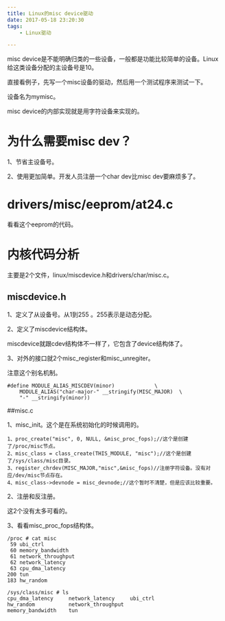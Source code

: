 ```yaml
---
title: Linux的misc device驱动
date: 2017-05-18 23:20:30
tags:
	- Linux驱动

---
```




misc device是不能明确归类的一些设备，一般都是功能比较简单的设备。Linux给这类设备分配的主设备号是10。

直接看例子，先写一个misc设备的驱动，然后用一个测试程序来测试一下。

设备名为mymisc。

misc device的内部实现就是用字符设备来实现的。



# 为什么需要misc dev？

1、节省主设备号。

2、使用更加简单。开发人员注册一个char dev比misc dev要麻烦多了。



# drivers/misc/eeprom/at24.c

看看这个eeprom的代码。



# 内核代码分析

主要是2个文件，linux/miscdevice.h和drivers/char/misc.c。

## miscdevice.h

1、定义了从设备号。从1到255 。255表示是动态分配。

2、定义了miscdevice结构体。

miscdevice就跟cdev结构体不一样了，它包含了device结构体了。

3、对外的接口就2个misc_register和misc_unregiter。



注意这个别名机制。

```
#define MODULE_ALIAS_MISCDEV(minor)				\
	MODULE_ALIAS("char-major-" __stringify(MISC_MAJOR)	\
	"-" __stringify(minor))
```

##misc.c

1、misc_init。这个是在系统初始化的时候调用的。

```
1、proc_create("misc", 0, NULL, &misc_proc_fops);//这个是创建了/proc/misc节点。
2、misc_class = class_create(THIS_MODULE, "misc");//这个是创建了/sys/class/misc目录。
3、register_chrdev(MISC_MAJOR,"misc",&misc_fops)//注册字符设备。没有对应/dev/misc节点存在。
4、misc_class->devnode = misc_devnode;//这个暂时不清楚，但是应该比较重要。
```

2、注册和反注册。

这2个没有太多可看的。

3、看看misc_proc_fops结构体。

```
/proc # cat misc 
 59 ubi_ctrl
 60 memory_bandwidth
 61 network_throughput
 62 network_latency
 63 cpu_dma_latency
200 tun
183 hw_random
```

```
/sys/class/misc # ls
cpu_dma_latency     network_latency     ubi_ctrl
hw_random           network_throughput
memory_bandwidth    tun
```


